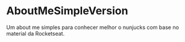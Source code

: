 # AboutMeSimpleVersion

Um about me simples para conhecer melhor o nunjucks com base no material da Rocketseat. 
